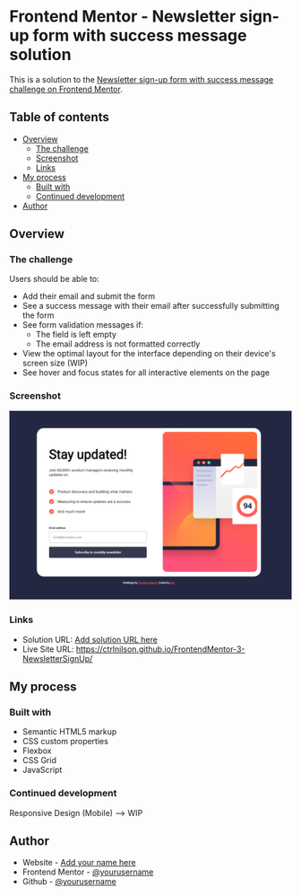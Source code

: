# Frontend Mentor - Newsletter sign-up form with success message solution

This is a solution to the [Newsletter sign-up form with success message challenge on Frontend Mentor](https://www.frontendmentor.io/challenges/newsletter-signup-form-with-success-message-3FC1AZbNrv). 

## Table of contents

- [Overview](#overview)
  - [The challenge](#the-challenge)
  - [Screenshot](#screenshot)
  - [Links](#links)
- [My process](#my-process)
  - [Built with](#built-with)
  - [Continued development](#continued-development)
- [Author](#author)

## Overview

### The challenge

Users should be able to:

- Add their email and submit the form
- See a success message with their email after successfully submitting the form
- See form validation messages if:
  - The field is left empty
  - The email address is not formatted correctly
- View the optimal layout for the interface depending on their device's screen size (WIP)
- See hover and focus states for all interactive elements on the page

### Screenshot

![](./assets/images/screenshot.PNG)

### Links

- Solution URL: [Add solution URL here](https://your-solution-url.com)
- Live Site URL: https://ctrlnilson.github.io/FrontendMentor-3-NewsletterSignUp/

## My process

### Built with

- Semantic HTML5 markup
- CSS custom properties
- Flexbox
- CSS Grid
- JavaScript

### Continued development

Responsive Design (Mobile) --> WIP

## Author

- Website - [Add your name here](https://www.your-site.com)
- Frontend Mentor - [@yourusername](https://www.frontendmentor.io/profile/yourusername)
- Github - [@yourusername](https://www.twitter.com/yourusername)


